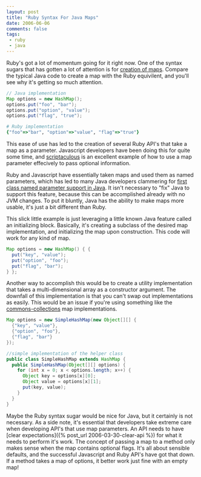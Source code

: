 ```yaml
---
layout: post
title: "Ruby Syntax For Java Maps"
date: 2006-06-06
comments: false
tags:
 - ruby
 - java
---
```


Ruby's got a lot of momentum going for it right now. One of the syntax sugars that has gotten a lot of attention is for [creation of maps](http://www.ruby-doc.org/docs/ruby-doc-bundle/Manual/man-1.4/syntax.html#hash). Compare the typical Java code to create a map with the Ruby equivilent, and you'll see why it's getting so much attention.

```java
// Java implementation
Map options = new HashMap();
options.put("foo", "bar");
options.put("option", "value");
options.put("flag", "true");
```

```ruby
# Ruby implementation
{"foo"=>"bar", "option"=>"value", "flag"=>"true"}
```

This ease of use has led to the creation of several Ruby API's that take a map as a parameter. Javascript developers have been doing this for quite some time, and [scriptaculous](http://script.aculo.us/) is an excellent example of how to use a map parameter effecively to pass optional information.

Ruby and Javascript have essentially taken maps and used them as named parameters, which has led to many Java developers clammering for [first class named parameter support in Java](http://bugs.sun.com/bugdatabase/view_bug.do?bug_id=4124331). It isn't necessary to "fix" Java to support this feature, because this can be accomplished already with no JVM changes. To put it bluntly, Java has the ability to make maps more usable, it's just a bit different than Ruby.

This slick little example is just leveraging a little known Java feature called an initializing block. Basically, it's creating a subclass of the desired map implementation, and initializing the map upon construction. This code will work for any kind of map.


```java
Map options = new HashMap() { {
  put("key", "value");
  put("option", "foo");
  put("flag", "bar");
} };
```

Another way to accomplish this would be to create a utility implementation that takes a multi-dimensional array as a constructor argument. The downfall of this implementation is that you can't swap out implementations as easily. This would be an issue if you're using something like the [commons-collections](http://jakarta.apache.org/commons/collections) map implementations.

```java
Map options = new SimpleHashMap(new Object[][] {
  {"key", "value"},
  {"option", "foo"},
  {"flag", "bar"}
});

//simple implementation of the helper class
public class SimpleHashMap extends HashMap {
  public SimpleHashMap(Object[][] options) {
    for (int x = 0; x < options.length; x++) {
      Object key = options[x][0];
      Object value = options[x][1];
      put(key, value);
    }
  }
}
```

Maybe the Ruby syntax sugar would be nice for Java, but it certainly is not necessary. As a side note, it's essential that developers take extreme care when developing API's that use map parameters. An API needs to have [clear expectations]({% post_url 2006-03-30-clear-api %}) for what it needs to perform it's work. The concept of passing a map to a method only makes sense when the map contains optional flags. It's all about sensible defaults, and the successful Javascript and Ruby API's have got that down. If a method takes a map of options, it better work just fine with an empty map!
